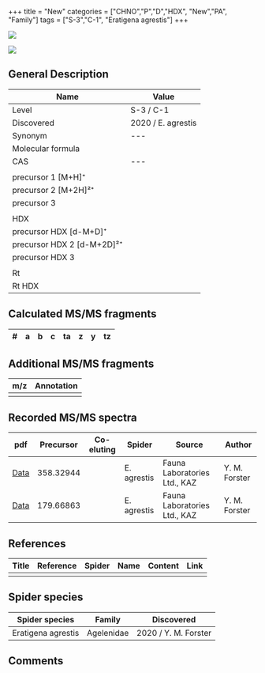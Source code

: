 +++
title = "New"
categories = ["CHNO","P","D","HDX",
"New","PA",
"Family"]
tags = ["S-3","C-1",
"Eratigena agrestis"]
+++

![](/img/new.png)

![](/img_MSMS/xxx_new_Ea.png?classes=border)

## General Description

| Name                       | Value              |
|----------------------------|--------------------|
| Level                      | S-3 / C-1          |
| Discovered                 | 2020 / E. agrestis |
| Synonym                    | ---                |
| Molecular formula          |                    |
| CAS                        | ---                |
|                            |                    |
| precursor 1 [M+H]⁺         |                    |
| precursor 2 [M+2H]²⁺       |                    |
| precursor 3                |                    |
|                            |                    |
| HDX                        |                    |
| precursor HDX   [d-M+D]⁺   |                    |
| precursor HDX 2 [d-M+2D]²⁺ |                    |
| precursor HDX 3            |                    |
|                            |                    |
| Rt                         |                    |
| Rt HDX                     |                    |

## Calculated MS/MS fragments

| # | a         | b         | c         | ta        | z         | y         | tz        |
|---|-----------|-----------|-----------|-----------|-----------|-----------|-----------|


## Additional MS/MS fragments

| m/z | Annotation |
|-----|------------|
|     |            |

## Recorded MS/MS spectra

| pdf                                             | Precursor | Co-eluting | Spider      | Source                       | Author        |
|-------------------------------------------------|-----------|------------|-------------|------------------------------|---------------|
| [Data](/pdf/E-agrestis/358_Prop3334Gu_Ea.pdf)   | 358.32944 |            | E. agrestis | Fauna Laboratories Ltd., KAZ | Y. M. Forster |
| [Data](/pdf/E-agrestis/358_Prop3334Gu_Ea_2.pdf) | 179.66863 |            | E. agrestis | Fauna Laboratories Ltd., KAZ | Y. M. Forster |

## References

| Title | Reference | Spider | Name | Content | Link |
|-------|-----------|--------|------|---------|------|
|       |           |        |      |         |      |

## Spider species

| Spider species     | Family     | Discovered           |
|--------------------|------------|----------------------|
| Eratigena agrestis | Agelenidae | 2020 / Y. M. Forster |

## Comments